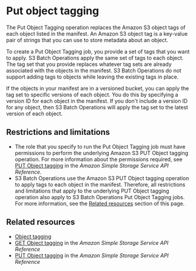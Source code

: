 # Put object tagging<a name="batch-ops-put-object-tagging"></a>

The Put Object Tagging operation replaces the Amazon S3 object tags of each object listed in the manifest\. An Amazon S3 object tag is a key\-value pair of strings that you can use to store metadata about an object\.

To create a Put Object Tagging job, you provide a set of tags that you want to apply\. S3 Batch Operations apply the same set of tags to each object\. The tag set that you provide replaces whatever tag sets are already associated with the objects in the manifest\. S3 Batch Operations do not support adding tags to objects while leaving the existing tags in place\.

If the objects in your manifest are in a versioned bucket, you can apply the tag set to specific versions of each object\. You do this by specifying a version ID for each object in the manifest\. If you don't include a version ID for any object, then S3 Batch Operations will apply the tag set to the latest version of each object\. 

## Restrictions and limitations<a name="batch-ops-set-tagging-restrictions"></a>
+ The role that you specify to run the Put Object Tagging job must have permissions to perform the underlying Amazon S3 PUT Object tagging operation\. For more information about the permissions required, see [PUT Object tagging](https://docs.aws.amazon.com/AmazonS3/latest/API/RESTObjectPUTtagging.html) in the *Amazon Simple Storage Service API Reference*\.
+ S3 Batch Operations use the Amazon S3 PUT Object tagging operation to apply tags to each object in the manifest\. Therefore, all restrictions and limitations that apply to the underlying PUT Object tagging operation also apply to S3 Batch Operations Put Object Tagging jobs\. For more information, see the [Related resources](#batch-ops-put-object-tagging-related-resources) section of this page\.

## Related resources<a name="batch-ops-put-object-tagging-related-resources"></a>
+ [Object tagging](object-tagging.md)
+ [GET Object tagging](https://docs.aws.amazon.com/AmazonS3/latest/API/RESTObjectGETtagging.html) in the *Amazon Simple Storage Service API Reference*
+ [PUT Object tagging](https://docs.aws.amazon.com/AmazonS3/latest/API/RESTObjectPUTtagging.html) in the *Amazon Simple Storage Service API Reference*